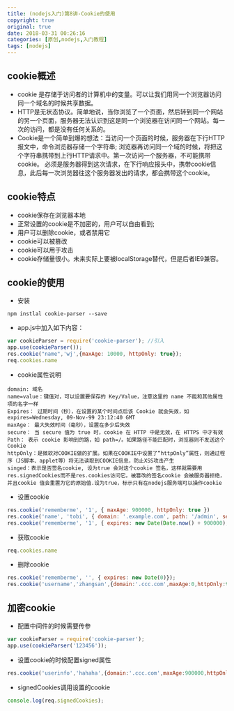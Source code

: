 ```yaml
---
title: (nodejs入门)第8讲-Cookie的使用
copyright: true
original: true
date: 2018-03-31 00:26:16
categories: [原创,nodejs,入门教程]
tags: [nodejs]
---
```

## cookie概述
* cookie 是存储于访问者的计算机中的变量。可以让我们用同一个浏览器访问同一个域名的时候共享数据。
* HTTP是无状态协议。简单地说，当你浏览了一个页面，然后转到同一个网站的另一个页面，服务器无法认识到这是同一个浏览器在访问同一个网站。每一次的访问，都是没有任何关系的。
* Cookie是一个简单到爆的想法：当访问一个页面的时候，服务器在下行HTTP报文中，命令浏览器存储一个字符串; 浏览器再访问同一个域的时候，将把这个字符串携带到上行HTTP请求中。第一次访问一个服务器，不可能携带cookie。 必须是服务器得到这次请求，在下行响应报头中，携带cookie信息，此后每一次浏览器往这个服务器发出的请求，都会携带这个cookie。
<!-- more -->

## cookie特点
* cookie保存在浏览器本地
* 正常设置的cookie是不加密的，用户可以自由看到;
* 用户可以删除cookie，或者禁用它
* cookie可以被篡改
* cookie可以用于攻击
* cookie存储量很小。未来实际上要被localStorage替代，但是后者IE9兼容。

## cookie的使用
* 安装
```text
npm instlal cookie-parser --save
```
* app.js中加入如下内容：
```js
var cookieParser = require('cookie-parser'); //引入
app.use(cookieParser());
res.cookie("name",'wj',{maxAge: 10000, httpOnly: true});
req.cookies.name
```
* cookie属性说明
```text
domain: 域名
name=value：键值对，可以设置要保存的 Key/Value，注意这里的 name 不能和其他属性项的名字一样
Expires： 过期时间（秒），在设置的某个时间点后该 Cookie 就会失效，如 expires=Wednesday, 09-Nov-99 23:12:40 GMT
maxAge： 最大失效时间（毫秒），设置在多少后失效
secure： 当 secure 值为 true 时，cookie 在 HTTP 中是无效，在 HTTPS 中才有效
Path： 表示 cookie 影响到的路，如 path=/。如果路径不能匹配时，浏览器则不发送这个Cookie
httpOnly：是微软对COOKIE做的扩展。如果在COOKIE中设置了“httpOnly”属性，则通过程序（JS脚本、applet等）将无法读取到COOKIE信息，防止XSS攻击产生
singed：表示是否签名cookie, 设为true 会对这个cookie 签名，这样就需要用res.signedCookies而不是res.cookies访问它。被篡改的签名cookie 会被服务器拒绝，并且cookie 值会重置为它的原始值.设为true，标示只有在nodejs服务端可以操作cookie
```
* 设置cookie
```js
res.cookie('rememberme', '1', { maxAge: 900000, httpOnly: true }) 
res.cookie('name', 'tobi', { domain: '.example.com', path: '/admin', secure: true }); 
res.cookie('rememberme', '1', { expires: new Date(Date.now() + 900000), httpOnly: true });
```
* 获取cookie
```js
req.cookies.name
```
* 删除cookie
```js
res.cookie('rememberme', '', { expires: new Date(0)}); 
res.cookie('username','zhangsan',{domain:'.ccc.com',maxAge:0,httpOnly:true});
```
## 加密cookie
* 配置中间件的时候需要传参
```js
var cookieParser = require('cookie-parser');
app.use(cookieParser('123456'));
```
* 设置cookie的时候配置signed属性
```js
res.cookie('userinfo','hahaha',{domain:'.ccc.com',maxAge:900000,httpOnly:true,signed:true});
```
* signedCookies调用设置的cookie
```js
console.log(req.signedCookies);
```